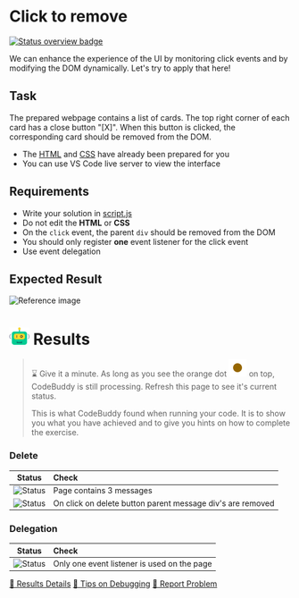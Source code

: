 # Click to remove
[![Status overview badge](../../blob/badges/.github/badges/main/badge.svg)](#-results)


We can enhance the experience of the UI by monitoring click events and by modifying the DOM dynamically. Let's try to apply that here!

## Task

The prepared webpage contains a list of cards. The top right corner of each card has a close button "[X]". When this button is clicked, the corresponding card should be removed from the DOM.

- The [HTML](./index.html) and [CSS](./style.css) have already been prepared for you
- You can use VS Code live server to view the interface

## Requirements

- Write your solution in [script.js](./script.js)
- Do not edit the **HTML** or **CSS**
- On the `click` event, the parent `div` should be removed from the DOM
- You should only register **one** event listener for the click event
- Use event delegation

## Expected Result

![Reference image](./reference.gif)

[//]: # (autograding info start)
# <img src="https://github.com/DCI-EdTech/autograding-setup/raw/main/assets/bot-large.svg" alt="" data-canonical-src="https://github.com/DCI-EdTech/autograding-setup/raw/main/assets/bot-large.svg" height="31" /> Results
> ⌛ Give it a minute. As long as you see the orange dot ![processing](https://raw.githubusercontent.com/DCI-EdTech/autograding-setup/main/assets/processing.svg) on top, CodeBuddy is still processing. Refresh this page to see it's current status.
>
> This is what CodeBuddy found when running your code. It is to show you what you have achieved and to give you hints on how to complete the exercise.


### Delete

|                 Status                  | Check                                                                                    |
| :-------------------------------------: | :--------------------------------------------------------------------------------------- |
| ![Status](../../blob/badges/.github/badges/main/status0.svg) | Page contains 3 messages |
| ![Status](../../blob/badges/.github/badges/main/status1.svg) | On click on delete button parent message div's are removed |

### Delegation

|                 Status                  | Check                                                                                    |
| :-------------------------------------: | :--------------------------------------------------------------------------------------- |
| ![Status](../../blob/badges/.github/badges/main/status2.svg) | Only one event listener is used on the page |



[🔬 Results Details](../../actions)
[🐞 Tips on Debugging](https://github.com/DCI-EdTech/autograding-setup/wiki/How-to-work-with-CodeBuddy)
[📢 Report Problem](https://docs.google.com/forms/d/e/1FAIpQLSfS8wPh6bCMTLF2wmjiE5_UhPiOEnubEwwPLN_M8zTCjx5qbg/viewform?usp=pp_url&entry.652569746=spa-dom-click-to-remove)


[//]: # (autograding info end)